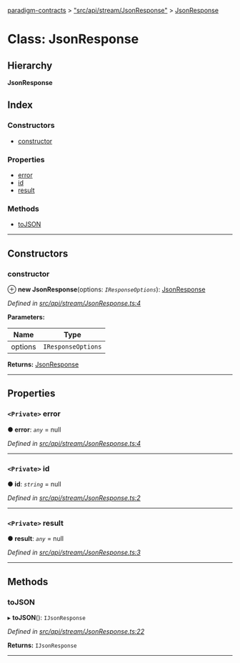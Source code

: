 [paradigm-contracts](../README.md) > ["src/api/stream/JsonResponse"](../modules/_src_api_stream_jsonresponse_.md) > [JsonResponse](../classes/_src_api_stream_jsonresponse_.jsonresponse.md)

# Class: JsonResponse

## Hierarchy

**JsonResponse**

## Index

### Constructors

* [constructor](_src_api_stream_jsonresponse_.jsonresponse.md#constructor)

### Properties

* [error](_src_api_stream_jsonresponse_.jsonresponse.md#error)
* [id](_src_api_stream_jsonresponse_.jsonresponse.md#id)
* [result](_src_api_stream_jsonresponse_.jsonresponse.md#result)

### Methods

* [toJSON](_src_api_stream_jsonresponse_.jsonresponse.md#tojson)

---

## Constructors

<a id="constructor"></a>

###  constructor

⊕ **new JsonResponse**(options: *`IResponseOptions`*): [JsonResponse](_src_api_stream_jsonresponse_.jsonresponse.md)

*Defined in [src/api/stream/JsonResponse.ts:4](https://github.com/paradigmfoundation/paradigmcore/blob/11f2a53/src/api/stream/JsonResponse.ts#L4)*

**Parameters:**

| Name | Type |
| ------ | ------ |
| options | `IResponseOptions` |

**Returns:** [JsonResponse](_src_api_stream_jsonresponse_.jsonresponse.md)

___

## Properties

<a id="error"></a>

### `<Private>` error

**● error**: *`any`* =  null

*Defined in [src/api/stream/JsonResponse.ts:4](https://github.com/paradigmfoundation/paradigmcore/blob/11f2a53/src/api/stream/JsonResponse.ts#L4)*

___
<a id="id"></a>

### `<Private>` id

**● id**: *`string`* =  null

*Defined in [src/api/stream/JsonResponse.ts:2](https://github.com/paradigmfoundation/paradigmcore/blob/11f2a53/src/api/stream/JsonResponse.ts#L2)*

___
<a id="result"></a>

### `<Private>` result

**● result**: *`any`* =  null

*Defined in [src/api/stream/JsonResponse.ts:3](https://github.com/paradigmfoundation/paradigmcore/blob/11f2a53/src/api/stream/JsonResponse.ts#L3)*

___

## Methods

<a id="tojson"></a>

###  toJSON

▸ **toJSON**(): `IJsonResponse`

*Defined in [src/api/stream/JsonResponse.ts:22](https://github.com/paradigmfoundation/paradigmcore/blob/11f2a53/src/api/stream/JsonResponse.ts#L22)*

**Returns:** `IJsonResponse`

___

